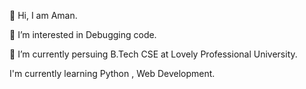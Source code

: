 👋 Hi, I am Aman.

👀 I’m interested in Debugging code.

🌱 I’m currently persuing B.Tech CSE at Lovely Professional University.

I'm currently learning Python , Web Development.

<!---
ArmanHlo/ArmanHlo is a ✨ special ✨ repository because its `README.md` (this file) appears on your GitHub profile.
You can click the Preview link to take a look at your changes.
--->
